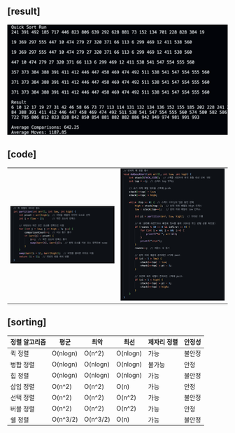 ## [result]
<img src="./result.png" alt="Result Image" width="800">

## [code]
<table width="100%">
  <tr>
    <td align="left" width="50%">
      <img src="./code1.png" alt="Code 1" width="600">
    </td>
    <td align="center" width="50%">
      <img src="./code2.png" alt="Code 2" width="600">
    </td>
  </tr>
</table>


## [sorting]

| 정렬 알고리즘 | 평균       | 최악       | 최선     | 제자리 정렬 | 안정성 |
|---------------|------------|------------|----------|-------------|--------|
| 퀵 정렬       | O(nlogn)   | O(n^2)     | O(nlogn) | 가능        | 불안정 |
| 병합 정렬     | O(nlogn)   | O(nlogn)   | O(nlogn) | 불가능      | 안정   |
| 힙 정렬       | O(nlogn)   | O(nlogn)   | O(nlogn) | 가능        | 불안정 |
| 삽입 정렬     | O(n^2)     | O(n^2)     | O(n)     | 가능        | 안정   |
| 선택 정렬     | O(n^2)     | O(n^2)     | O(n^2)   | 가능        | 불안정 |
| 버블 정렬     | O(n^2)     | O(n^2)     | O(n^2)     | 가능        | 안정   |
| 쉘 정렬     | O(n^3/2)     | O(n^3/2)     | O(n)     | 가능        | 불안정   |